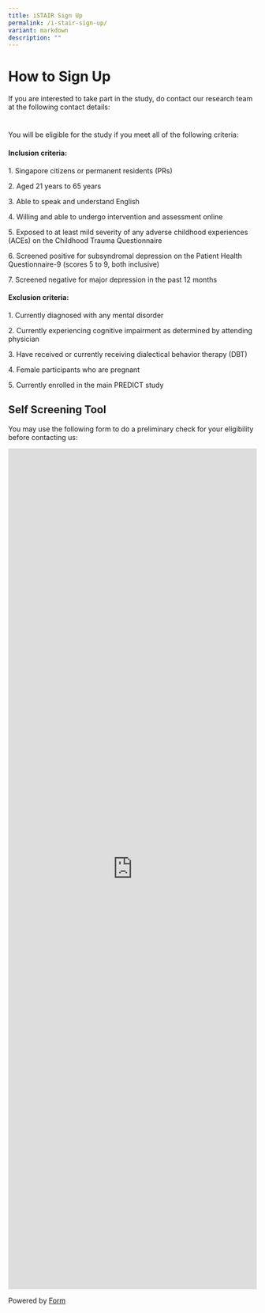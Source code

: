 ```yaml
---
title: iSTAIR Sign Up
permalink: /i-stair-sign-up/
variant: markdown
description: ""
---
```

<h1>How to Sign Up</h1>
<p>If you are interested to take part in the study, do contact our research team at the following contact details:</p>
	
<h1></h1>
<p>You will be eligible for the study if you meet all of the following criteria:</p>

<h4>Inclusion criteria:</h4>
<p>1. Singapore citizens or permanent residents (PRs)</p>
<p>2. Aged 21 years to 65 years</p>
<p>3. Able to speak and understand English</p>
<p>4. Willing and able to undergo intervention and assessment online</p>
<p>5. Exposed to at least mild severity of any adverse childhood experiences (ACEs) on the Childhood Trauma Questionnaire</p>
<p>6. Screened positive for subsyndromal depression on the Patient Health Questionnaire-9 (scores 5 to 9, both inclusive)</p>
<p>7. Screened negative for major depression in the past 12 months</p>

<h4>Exclusion criteria:</h4>
<p>1.   Currently diagnosed with any mental disorder</p>
<p>2.   Currently experiencing cognitive impairment as determined by attending physician</p>
<p>3.   Have received or currently receiving dialectical behavior therapy (DBT)</p>
<p>4.   Female participants who are pregnant</p>
<p>5.   Currently enrolled in the main PREDICT study</p>

<h2>Self Screening Tool</h2>
<p>You may use the following form to do a preliminary check for your eligibility before contacting us:  </p>

<div class="iframe-wrapper">
<iframe style="width: 100%; height: 1700px" allowfullscreen="true" frameborder="0" src="https://form.gov.sg/68a27d75b4733a3b52cadccf"></iframe>
</div>
<p></p>
<p>Powered by <a href="https://form.gov.sg" rel="noopener noreferrer nofollow" target="_blank">Form</a>
</p>